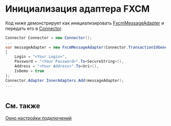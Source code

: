 # Инициализация адаптера FXCM

Код ниже демонстрирует как инициализировать [FxcmMessageAdapter](xref:StockSharp.Fxcm.FxcmMessageAdapter) и передать его в [Connector](xref:StockSharp.Algo.Connector).

```cs
Connector Connector = new Connector();				
...				
var messageAdapter = new FxcmMessageAdapter(Connector.TransactionIdGenerator)
{
    Login = "<Your Login>",
    Password = "<Your Password>".To<SecureString>(),
    Address = "<Your Address>".To<Uri>(),
    IsDemo = true
};
Connector.Adapter.InnerAdapters.Add(messageAdapter);
...	
							
```

## См. также

[Окно настройки подключений](../../../graphical_user_interface/connection_settings_window.md)
